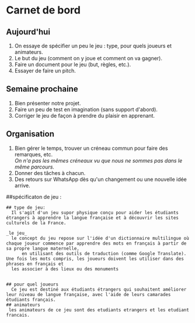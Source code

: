  # Carnet de bord

## Aujourd'hui

1. On essaye de spécifier un peu le jeu : type, pour quels joueurs et animateurs.
2. Le but du jeu (comment on y joue et comment on va gagner).
3. Faire un document pour le jeu (but, règles, etc.).
4. Essayer de faire un pitch.

## Semaine prochaine

1. Bien présenter notre projet.
2. Faire un peu de test en imagination (sans support d'abord).
3. Corriger le jeu de façon à prendre du plaisir en apprenant.

## Organisation

1. Bien gérer le temps, trouver un créneau commun pour faire des remarques, etc.  
   *On n'a pas les mêmes créneaux vu que nous ne sommes pas dans le même parcours.*
2. Donner des tâches à chacun.
3. Des retours sur WhatsApp dès qu'un changement ou une nouvelle idée arrive.



##spécificaton de jeu :

	## type de jeu: 
	  Il s'agit d'un jeu supor physique conçu pour aider les étudiants étrangers à apprendre la langue française et à découvrir les sites culturels de la France.
	
	_le jeu_
	  le concept du jeu repose sur l'idée d'un dictionnaire multilingue où chaque joueur commence par apprendre des mots en français à partir de sa propre langue maternelle, 
          en utilisant des outils de traduction (comme Google Translate). Une fois les mots compris, les joueurs doivent les utiliser dans des phrases en français et 
	  les associer à des lieux ou des monuments	


	## pour quel joueurs
	  Ce jeu est destiné aux étudiants étrangers qui souhaitent améliorer leur niveau de langue française, avec l'aide de leurs camarades étudiants français.  	
	## animateurs 
	 les animateurs de ce jeu sont des etudiants etrangers et les etudiant francais.


